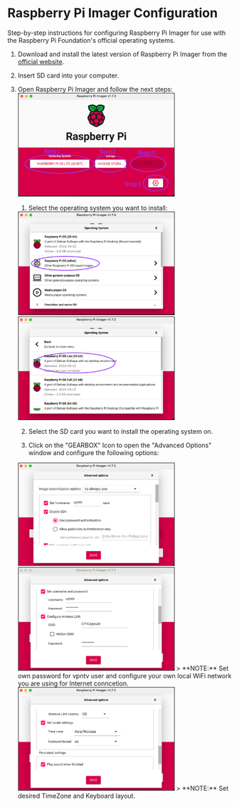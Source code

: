 # Raspberry Pi Imager Configuration
Step-by-step instructions for configuring Raspberry Pi Imager for use with the Raspberry Pi Foundation's official operating systems.

1. Download and install the latest version of Raspberry Pi Imager from the [official website](https://www.raspberrypi.org/software/).
2. Insert SD card into your computer.
3. Open Raspberry Pi Imager and follow the next steps:
   <img src="https://github.com/d3vilh/vpntv-hardware/raw/main/Images/Imager-config.0.png" alt="RaspiOS Imager main window" width="350" border="1" />

    1. Select the operating system you want to install:
    <img src="https://github.com/d3vilh/vpntv-hardware/raw/main/Images/Imager-config.0.1.png" alt="Step1.0" width="350" border="1" />

    <img src="https://github.com/d3vilh/vpntv-hardware/raw/main/Images/Imager-config.0.2.png" alt="Step1.1" width="350" border="1" />

    2. Select the SD card you want to install the operating system on.
   
    3. Click on the "GEARBOX" Icon to open the "Advanced Options" window and configure the following options:
    <img src="https://github.com/d3vilh/vpntv-hardware/raw/main/Images/Imager-config.1.png" alt="Step3.0" width="350" border="1" /> 

    <img src="https://github.com/d3vilh/vpntv-hardware/raw/main/Images/Imager-config.2.png" alt="Step3.1" width="350" border="1" />
    > **NOTE:** Set own password for vpntv user and configure your own local WiFi network you are using for Internet conncetion.   
    
    <img src="https://github.com/d3vilh/vpntv-hardware/raw/main/Images/Imager-config.3.png" alt="Step3.2" width="350" border="1" />   
    > **NOTE:** Set desired TimeZone and Keyboard layout.
